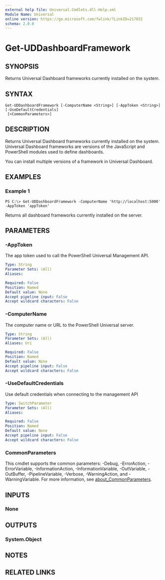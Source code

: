 ```yaml
---
external help file: Universal.Cmdlets.dll-Help.xml
Module Name: Universal
online version: https://go.microsoft.com/fwlink/?LinkID=217032
schema: 2.0.0
---
```


# Get-UDDashboardFramework

## SYNOPSIS

Returns Universal Dashboard frameworks currently installed on the system. 

## SYNTAX

```
Get-UDDashboardFramework [-ComputerName <String>] [-AppToken <String>] [-UseDefaultCredentials]
 [<CommonParameters>]
```

## DESCRIPTION
Returns Universal Dashboard frameworks currently installed on the system. Universal Dashboard frameworks are versions of the JavaScript and PowerShell modules used to define dashboards. 

You can install multiple versions of a framework in Universal Dashboard. 

## EXAMPLES

### Example 1
```
PS C:\> Get-UDDashboardFramework -ComputerName 'http://localhost:5000' -AppToken 'appToken'
```

Returns all dashboard frameworks currently installed on the server. 

## PARAMETERS

### -AppToken

The app token used to call the PowerShell Universal Management API.

```yaml
Type: String
Parameter Sets: (All)
Aliases:

Required: False
Position: Named
Default value: None
Accept pipeline input: False
Accept wildcard characters: False
```

### -ComputerName

The computer name or URL to the PowerShell Universal server. 

```yaml
Type: String
Parameter Sets: (All)
Aliases: Uri

Required: False
Position: Named
Default value: None
Accept pipeline input: False
Accept wildcard characters: False
```

### -UseDefaultCredentials
Use default credentials when connecting to the management API

```yaml
Type: SwitchParameter
Parameter Sets: (All)
Aliases:

Required: False
Position: Named
Default value: None
Accept pipeline input: False
Accept wildcard characters: False
```

### CommonParameters
This cmdlet supports the common parameters: -Debug, -ErrorAction, -ErrorVariable, -InformationAction, -InformationVariable, -OutVariable, -OutBuffer, -PipelineVariable, -Verbose, -WarningAction, and -WarningVariable. For more information, see [about_CommonParameters](http://go.microsoft.com/fwlink/?LinkID=113216).

## INPUTS

### None
## OUTPUTS

### System.Object
## NOTES

## RELATED LINKS
